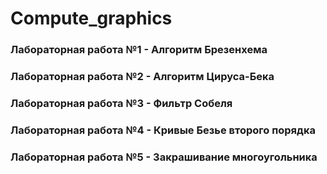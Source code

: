 # Compute_graphics
### Лабораторная работа №1 - Алгоритм Брезенхема
### Лабораторная работа №2 - Алгоритм Цируса-Бека
### Лабораторная работа №3 - Фильтр Собеля
### Лабораторная работа №4 - Кривые Безье второго порядка
### Лабораторная работа №5 - Закрашивание многоугольника
